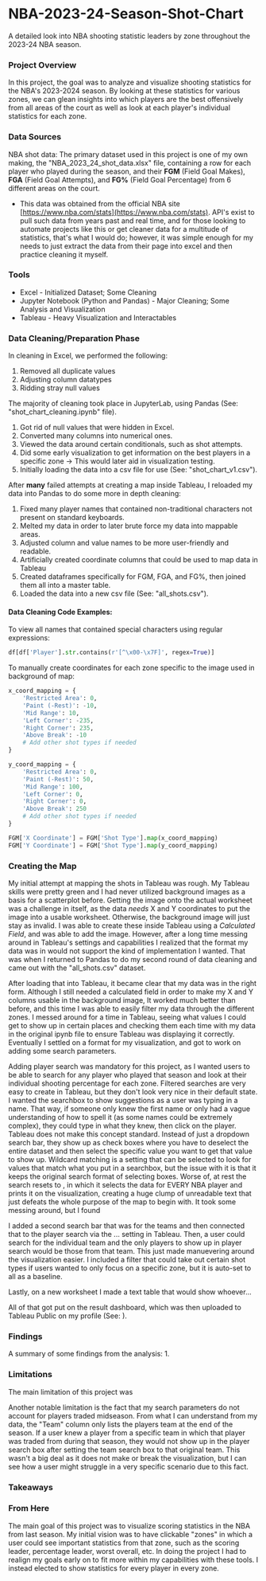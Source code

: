 # NBA-2023-24-Season-Shot-Chart
A detailed look into NBA shooting statistic leaders by zone throughout the 2023-24 NBA season.

### Project Overview

In this project, the goal was to analyze and visualize shooting statistics for the NBA's 2023-2024 season. By looking at these statistics for various zones, we can glean insights into which players are the best offensively from all areas of the court as well as look at each player's individual statistics for each zone. 

### Data Sources

NBA shot data: The primary dataset used in this project is one of my own making, the "NBA_2023_24_shot_data.xlsx" file, containing a row for each player who played during the season, and their **FGM** (Field Goal Makes), **FGA** (Field Goal Attempts), and **FG%** (Field Goal Percentage) from 6 different areas on the court.
- This data was obtained from the official NBA site [https://www.nba.com/stats](https://www.nba.com/stats). API's exist to pull such data from years past and real time, and for those looking to automate projects like this or get cleaner data for a multitude of statistics, that's what I would do; however, it was simple enough for my needs to just extract the data from their page into excel and then practice cleaning it myself.

### Tools

- Excel - Initialized Dataset; Some Cleaning
- Jupyter Notebook (Python and Pandas) - Major Cleaning; Some Analysis and Visualization
- Tableau - Heavy Visualization and Interactables
  
### Data Cleaning/Preparation Phase

In cleaning in Excel, we performed the following:
1. Removed all duplicate values
2. Adjusting column datatypes
3. Ridding stray null values

The majority of cleaning took place in JupyterLab, using Pandas (See: "shot_chart_cleaning.ipynb" file).
1. Got rid of null values that were hidden in Excel.
2. Converted many columns into numerical ones.
3. Viewed the data around certain conditionals, such as shot attempts.
4. Did some early visualization to get information on the best players in a specific zone -> This would later aid in visualization testing.
5. Initially loading the data into a csv file for use (See: "shot_chart_v1.csv").

After __many__ failed attempts at creating a map inside Tableau, I reloaded my data into Pandas to do some more in depth cleaning:
1. Fixed many player names that contained non-traditional characters not present on standard keyboards.
2. Melted my data in order to later brute force my data into mappable areas.
3. Adjusted column and value names to be more user-friendly and readable.
4. Artificially created coordinate columns that could be used to map data in Tableau
5. Created dataframes specifically for FGM, FGA, and FG%, then joined them all into a master table.
6. Loaded the data into a new csv file (See: "all_shots.csv").

#### Data Cleaning Code Examples:

To view all names that contained special characters using regular expressions:
```python
df[df['Player'].str.contains(r'[^\x00-\x7F]', regex=True)]
```

To manually create coordinates for each zone specific to the image used in background of map:
```python
x_coord_mapping = {
    'Restricted Area': 0,
    'Paint (-Rest)': -10,
    'Mid Range': 10,
    'Left Corner': -235,
    'Right Corner': 235,
    'Above Break': -10
    # Add other shot types if needed
}

y_coord_mapping = {
    'Restricted Area': 0,
    'Paint (-Rest)': 50,
    'Mid Range': 100,
    'Left Corner': 0,
    'Right Corner': 0,
    'Above Break': 250
    # Add other shot types if needed
}

FGM['X Coordinate'] = FGM['Shot Type'].map(x_coord_mapping)
FGM['Y Coordinate'] = FGM['Shot Type'].map(y_coord_mapping)
```

### Creating the Map
My initial attempt at mapping the shots in Tableau was rough. My Tableau skills were pretty green and I had never utilized background images as a basis for a scatterplot before. Getting the image onto the actual worksheet was a challenge in itself, as the data _needs_ X and Y coordinates to put the image into a usable worksheet. Otherwise, the background image will just stay as invalid. I was able to create these inside Tableau using a *Calculated Field*, and was able to add the image. However, after a long time messing around in Tableau's settings and capabilities I realized that the format my data was in would not support the kind of implementation I wanted. That was when I returned to Pandas to do my second round of data cleaning and came out with the "all_shots.csv" dataset.

After loading that into Tableau, it became clear that my data was in the right form. Although I still needed a calculated field in order to make my X and Y columns usable in the background image, It worked much better than before, and this time I was able to easily filter my data through the different zones. I messed around for a time in Tableau, seeing what values I could get to show up in certain places and checking them each time with my data in the original ipynb file to ensure Tableau was displaying it correctly. Eventually I settled on a format for my visualization, and got to work on adding some search parameters.

Adding player search was mandatory for this project, as I wanted users to be able to search for any player who played that season and look at their individual shooting percentage for each zone. Filtered searches are very easy to create in Tableau, but they don't look very nice in their default state. I wanted the searchbox to show suggestions as a user was typing in a name. That way, if someone only knew the first name or only had a vague understanding of how to spell it (as some names could be extremely complex), they could type in what they knew, then click on the player. Tableau does not make this concept standard. Instead of just a dropdown search bar, they show up as check boxes where you have to deselect the entire dataset and then select the specific value you want to get that value to show up. Wildcard matching is a setting that can be selected to look for values that match what you put in a searchbox, but the issue with it is that it keeps the original search format of selecting boxes. Worse of, at rest the search resets to <ALL>, in which it selects the data for EVERY NBA player and prints it on the visualization, creating a huge clump of unreadable text that just defeats the whole purpose of the map to begin with. It took some messing around, but I found 

I added a second search bar that was for the teams and then connected that to the player search via the ... setting in Tableau. Then, a user could search for the individual team and the only players to show up in player search would be those from that team. This just made manuevering around the visualization easier. I included a filter that could take out certain shot types if users wanted to only focus on a specific zone, but it is auto-set to all as a baseline. 

Lastly, on a new worksheet I made a text table that would show whoever...

All of that got put on the result dashboard, which was then uploaded to Tableau Public on my profile (See: ).


### Findings
A summary of some findings from the analysis:
1. 

### Limitations

The main limitation of this project was 

Another notable limitation is the fact that my search parameters do not account for players traded midseason. From what I can understand from my data, the "Team" column only lists the players team at the end of the season. If a user knew a player from a specific team in which that player was traded from during that season, they would not show up in the player search box after setting the team search box to that original team. This wasn't a big deal as it does not make or break the visualization, but I can see how a user might struggle in a very specific scenario due to this fact.

### Takeaways


### From Here
The main goal of this project was to visualize scoring statistics in the NBA from last season. My initial vision was to have clickable "zones" in which a user could see important statistics from that zone, such as the scoring leader, percentage leader, worst overall, etc. In doing the project I had to realign my goals early on to fit more within my capabilities with these tools. I instead elected to show statistics for every player in every zone. 
